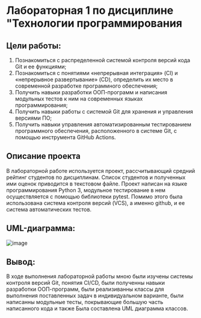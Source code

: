 # Лабораторная 1 по дисциплине "Технологии программирования

## Цели работы:
1. Познакомиться c распределенной системой контроля версий кода Git и ее функциями;
2. Познакомиться с понятиями «непрерывная интеграция» (CI) и «непрерывное развертывание»
(CD), определить их место в современной разработке программного обеспечения;
3. Получить навыки разработки ООП-программ и написания модульных тестов к ним на
современных языках программирования;
4. Получить навыки работы с системой Git для хранения и управления версиями ПО;
5. Получить навыки управления автоматизированным тестированием программного обеспечения,
расположенного в системе Git, с помощью инструмента GitHub Actions.

## Описание проекта
В лабораторной работе используется проект, рассчитывающий средний
рейтинг студентов по дисциплинам. Список студентов и полученных ими оценок приводится в
текстовом файле. Проект написан на языке программирования Python 3, модульное тестирование в нем
осуществляется с помощью библиотеки pytest. Помимо этого была использована система контроля версий (VCS), 
а именно github, и ее система автоматических тестов.

## UML-диаграмма:
![image](https://github.com/AnnJessMay/PTLab1/assets/122811211/c3b3ece0-47c4-49be-bff3-c5ce18d56d8b)

## Вывод:
В ходе выполнения лабораторной работы мною были изучены системы контроля версий Git, понятия CI/CD,
были полученны навыки разработки ООП-программ, были реализиванны классы для выполнения поставленных 
задач в индивидуальном варианте, были написанны модульные тесты, покрывающие большую часть написанного кода
и также Была составлена UML диаграмма классов.
